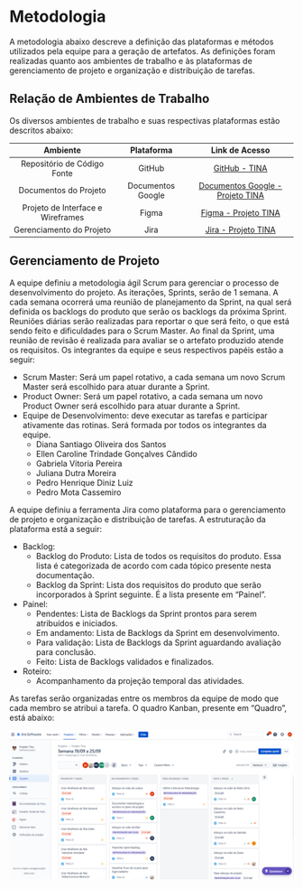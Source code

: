 
# Metodologia

A metodologia abaixo descreve a definição das plataformas e métodos utilizados pela equipe para a geração de artefatos. As definições foram realizadas quanto aos ambientes de trabalho e às plataformas de gerenciamento de projeto e organização e distribuição de tarefas.

## Relação de Ambientes de Trabalho

Os diversos ambientes de trabalho e suas respectivas plataformas estão descritos abaixo: 

|Ambiente| Plataforma |Link de Acesso|
|:--------------------:|:------------------------------------:|:----------------------------------------:|
|Repositório de Código Fonte| GitHub |[GitHub - TINA](https://github.com/ICEI-PUC-Minas-PMV-ADS/pmv-ads-2022-2-e1-proj-web-t5-tina)|
|Documentos do Projeto| Documentos Google |[Documentos Google - Projeto TINA](https://docs.google.com/document/d/1xgnERUmhhSl95Wog4cSZbBEcOPh9F8ONZzdEDbVb40k/edit)|
|Projeto de Interface e Wireframes| Figma |[Figma - Projeto TINA](https://www.figma.com/file/8fLcvqzsQxmqe885hzJItd/Tina?node-id=0%3A1)|
|Gerenciamento do Projeto| Jira |[Jira - Projeto TINA](https://projetotina.atlassian.net/jira/software/projects/TINA/boards/2)|

## Gerenciamento de Projeto
A equipe definiu a metodologia ágil Scrum para gerenciar o processo de desenvolvimento do projeto. As iterações, Sprints, serão de 1 semana. A cada semana ocorrerá uma reunião de planejamento da Sprint, na qual será definida os backlogs do produto que serão os backlogs da próxima Sprint. Reuniões diárias serão realizadas para reportar o que será feito, o que está sendo feito e dificuldades para o Scrum Master. Ao final da Sprint, uma reunião de revisão é realizada para avaliar se o artefato produzido atende os requisitos. Os integrantes da equipe e seus respectivos papéis estão a seguir:
 
* Scrum Master: Será um papel rotativo, a cada semana um novo Scrum Master será escolhido para atuar durante a Sprint.
* Product Owner: Será um papel rotativo, a cada semana um novo Product Owner será escolhido para atuar durante a Sprint.
* Equipe de Desenvolvimento: deve executar as tarefas e participar ativamente das rotinas. Será formada por todos os integrantes da equipe.
  - Diana Santiago Oliveira dos Santos
  - Ellen Caroline Trindade Gonçalves Cândido
  - Gabriela Vitoria Pereira
  - Juliana Dutra Moreira
  - Pedro Henrique Diniz Luiz
  - Pedro Mota Cassemiro

A equipe definiu a ferramenta Jira como plataforma para o gerenciamento de projeto e organização e distribuição de tarefas. A estruturação da plataforma está a seguir:
* Backlog:
  - Backlog do Produto: Lista de todos os requisitos do produto. Essa lista é categorizada de acordo com cada tópico presente nesta documentação.
  - Backlog da Sprint: Lista dos requisitos do produto que serão incorporados à Sprint seguinte. É a lista presente em “Painel”.
* Painel:
  - Pendentes: Lista de Backlogs da Sprint prontos para serem atribuídos e iniciados.
  - Em andamento: Lista de Backlogs da Sprint em desenvolvimento.
  - Para validação: Lista de Backlogs da Sprint aguardando avaliação para conclusão.
  - Feito: Lista de Backlogs validados e finalizados.
* Roteiro:
  - Acompanhamento da projeção temporal das atividades.

As tarefas serão organizadas entre os membros da equipe de modo que cada membro se atribui a tarefa. O quadro Kanban, presente em “Quadro”, está abaixo:

![Kanban](img/kanbanJiraTina.png)








